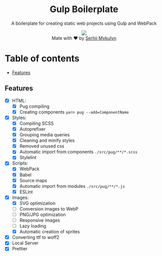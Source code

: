 <div align="center">
<h1>Gulp Boilerplate</h1>
<p>A boilerplate for creating static web projects using Gulp and WebPack</p>
<img src="https://img.shields.io/badge/version-0.1.3-green.svg">
<br>
Mate with ♥ by <a href="https://jixindev.com" target="_blank">Serhii Mykulyn</a>
</div>

# Table of contents

- [Features](#features)

## Features

- [x] HTML:
  - [x] Pug compiling
  - [x] Creating components `yarn pug --add=ComponentName`
- [x] Styles:
  - [x] Compiling SCSS
  - [x] Autoprefixer
  - [x] Grouping media queries
  - [x] Cleaning and minify styles
  - [x] Removed unused css
  - [x] Automatic import from components `./src/pug/**/*.scss`
  - [x] Stylelint
- [x] Scripts:
  - [x] WebPack
  - [x] Babel
  - [x] Source maps
  - [x] Automatic import from modules `./src/pug/**/*.js`
  - [x] ESLint
- [x] Images:
  - [x] SVG optimization
  - [ ] Conversion images to WebP
  - [ ] PNG/JPG optimization
  - [ ] Responsive images
  - [ ] Lazy loading
  - [x] Automatic creation of sprites
- [x] Converting ttf to woff2
- [x] Local Server
- [x] Prettier

